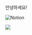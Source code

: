 안녕하세요! 

<img alt="Notion" src ="https://img.shields.io/badge/Portipolo-000000.svg?&style=for-the-badge&logo=000000&logoColor=black"/>
<p>
  <img src="https://img.shields.io/badge/Notion-000000?style=flat-square&logo=Notion&logoColor=000000"/>
</p>

